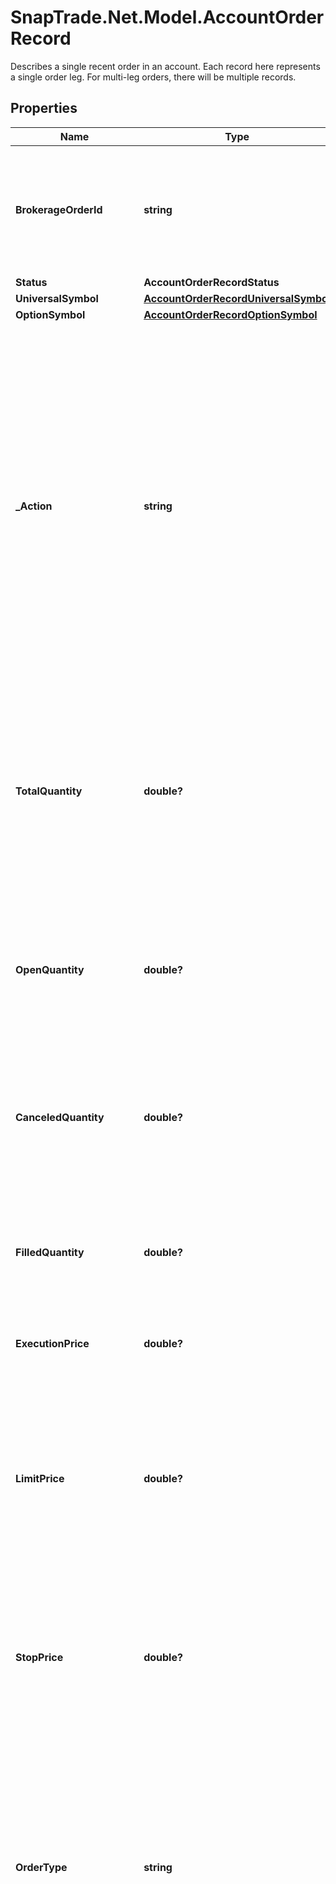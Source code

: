 # SnapTrade.Net.Model.AccountOrderRecord
Describes a single recent order in an account. Each record here represents a single order leg. For multi-leg orders, there will be multiple records.

## Properties

Name | Type | Description | Notes
------------ | ------------- | ------------- | -------------
**BrokerageOrderId** | **string** | Order ID returned by brokerage. This is the unique identifier for the order in the brokerage system. | [optional] 
**Status** | **AccountOrderRecordStatus** |  | [optional] 
**UniversalSymbol** | [**AccountOrderRecordUniversalSymbol**](AccountOrderRecordUniversalSymbol.md) |  | [optional] 
**OptionSymbol** | [**AccountOrderRecordOptionSymbol**](AccountOrderRecordOptionSymbol.md) |  | [optional] 
**_Action** | **string** | The action describes the intent or side of a trade. This is usually &#x60;BUY&#x60; or &#x60;SELL&#x60; but can include other potential values like the following depending on the specific brokerage.   - BUY   - SELL   - BUY_COVER   - SELL_SHORT   - BUY_OPEN   - BUY_CLOSE   - SELL_OPEN   - SELL_CLOSE  | [optional] 
**TotalQuantity** | **double?** | The total number of shares or contracts of the order. This should be the sum of the filled, canceled, and open quantities. Can be a decimal number for fractional shares. | [optional] 
**OpenQuantity** | **double?** | The number of shares or contracts that are still open (waiting for execution). Can be a decimal number for fractional shares. | [optional] 
**CanceledQuantity** | **double?** | The number of shares or contracts that have been canceled. Can be a decimal number for fractional shares. | [optional] 
**FilledQuantity** | **double?** | The number of shares or contracts that have been filled. Can be a decimal number for fractional shares. | [optional] 
**ExecutionPrice** | **double?** | The price at which the order was executed. | [optional] 
**LimitPrice** | **double?** | The limit price is maximum price one is willing to pay for a buy order or the minimum price one is willing to accept for a sell order. Should only apply to &#x60;Limit&#x60; and &#x60;StopLimit&#x60; orders. | [optional] 
**StopPrice** | **double?** | The stop price is the price at which a stop order is triggered. Should only apply to &#x60;Stop&#x60; and &#x60;StopLimit&#x60; orders. | [optional] 
**OrderType** | **string** | The type of order placed. The most common values are &#x60;Market&#x60;, &#x60;Limit&#x60;, &#x60;Stop&#x60;, and &#x60;StopLimit&#x60;. We try our best to map brokerage order types to these values. When mapping fails, we will return the brokerage&#39;s order type value. | [optional] 
**TimeInForce** | **string** | The Time in Force type for the order. This field indicates how long the order will remain active before it is executed or expires. We try our best to map brokerage time in force values to the following. When mapping fails, we will return the brokerage&#39;s time in force value.   - &#x60;Day&#x60; - Day. The order is valid only for the trading day on which it is placed.   - &#x60;GTC&#x60; - Good Til Canceled. The order is valid until it is executed or canceled.   - &#x60;FOK&#x60; - Fill Or Kill. The order must be executed in its entirety immediately or be canceled completely.   - &#x60;IOC&#x60; - Immediate Or Cancel. The order must be executed immediately. Any portion of the order that cannot be filled immediately will be canceled.   - &#x60;GTD&#x60; - Good Til Date. The order is valid until the specified date.   - &#x60;MOO&#x60; - Market On Open. The order is to be executed at the day&#39;s opening price.   - &#x60;EHP&#x60; - Extended Hours P.M. The order is to be placed during extended hour trading, after markets close.  | [optional] 
**TimePlaced** | **DateTime** | The time the order was placed. This is the time the order was submitted to the brokerage. | [optional] 
**TimeUpdated** | **DateTime?** | The time the order was last updated in the brokerage system. This value is not always available from the brokerage. | [optional] 
**TimeExecuted** | **DateTime?** | The time the order was executed in the brokerage system. This value is not always available from the brokerage. | [optional] 
**ExpiryDate** | **DateTime?** | The time the order expires. This value is not always available from the brokerage. | [optional] 
**Symbol** | **string** | A unique ID for the security within SnapTrade, scoped to the brokerage account that the security belongs to. This is a legacy field and should not be used. Do not rely on this being a stable ID as it can change. | [optional] 
**ChildBrokerageOrderIds** | [**ChildBrokerageOrderIDsNullable**](ChildBrokerageOrderIDsNullable.md) |  | [optional] 

[[Back to Model list]](../README.md#documentation-for-models) [[Back to API list]](../README.md#documentation-for-api-endpoints) [[Back to README]](../README.md)

